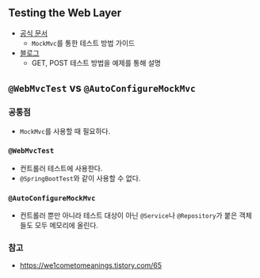 ## Testing the Web Layer
- [공식 문서](https://spring.io/guides/gs/testing-web/)
  - `MockMvc`를 통한 테스트 방법 가이드
- [블로그](https://shinsunyoung.tistory.com/52)
  - GET, POST 테스트 방법을 예제를 통해 설명

## `@WebMvcTest` vs `@AutoConfigureMockMvc`
### 공통점
- `MockMvc`를 사용할 때 필요하다.
### `@WebMvcTest`
- 컨트롤러 테스트에 사용한다.
- `@SpringBootTest`와 같이 사용할 수 없다.

### `@AutoConfigureMockMvc`
- 컨트롤러 뿐만 아니라 테스트 대상이 아닌 `@Service`나 `@Repository`가 붙은 객체들도 모두 메모리에 올린다.

### 참고
- https://we1cometomeanings.tistory.com/65
